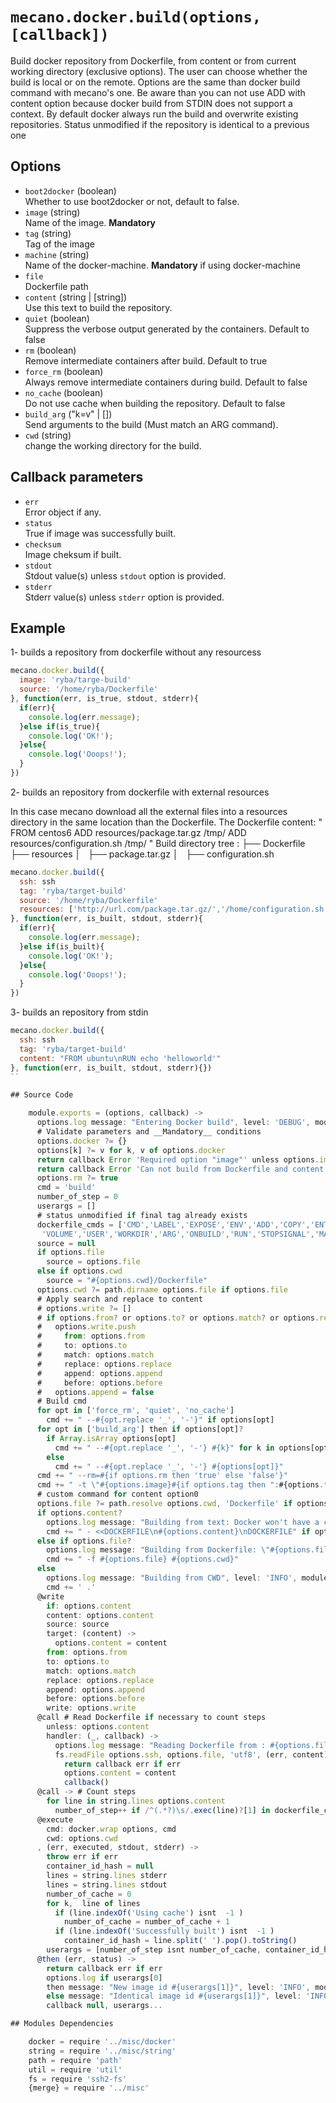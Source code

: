 
# `mecano.docker.build(options, [callback])`

Build docker repository from Dockerfile, from content or from current working
directory (exclusive options).
The user can choose whether the build is local or on the remote.
Options are the same than docker build command with mecano's one.
Be aware than you can not use ADD with content option because docker build
from STDIN does not support a context.
By default docker always run the build and overwrite existing repositories.
Status unmodified if the repository is identical to a previous one

## Options

*   `boot2docker` (boolean)   
    Whether to use boot2docker or not, default to false.   
*   `image` (string)   
    Name of the image. __Mandatory__   
*   `tag` (string)   
    Tag of the image   
*   `machine` (string)   
    Name of the docker-machine. __Mandatory__ if using docker-machine   
*   `file`   
    Dockerfile path   
*   `content` (string | [string])   
    Use this text to build the repository.   
*   `quiet` (boolean)   
    Suppress the verbose output generated by the containers. Default to false   
*   `rm` (boolean)   
    Remove intermediate containers after build. Default to true   
*   `force_rm` (boolean)   
    Always remove intermediate containers during build. Default to false   
*   `no_cache` (boolean)   
    Do not use cache when building the repository. Default to false   
*   `build_arg` ("k=v" | [])   
    Send arguments to the build (Must match an ARG command).   
*   `cwd` (string)   
    change the working directory for the build.   

## Callback parameters

*   `err`   
    Error object if any.   
*   `status`   
    True if image was successfully built.   
*   `checksum`   
    Image cheksum if built.   
*   `stdout`   
    Stdout value(s) unless `stdout` option is provided.   
*   `stderr`   
    Stderr value(s) unless `stderr` option is provided.   

## Example

1- builds a repository from dockerfile without any resourcess

```javascript
mecano.docker.build({
  image: 'ryba/targe-build'
  source: '/home/ryba/Dockerfile'
}, function(err, is_true, stdout, stderr){
  if(err){
    console.log(err.message);
  }else if(is_true){
    console.log('OK!');
  }else{
    console.log('Ooops!');
  }
})
```

2- builds an repository from dockerfile with external resources

In this case mecano download all the external files into a resources directory in the same location
than the Dockerfile.
The Dockerfile content:   "
                            FROM centos6
                            ADD resources/package.tar.gz /tmp/
                            ADD resources/configuration.sh /tmp/
                          "
Build directory tree :
                          ├── Dockerfile
                          ├── resources
                          │   ├── package.tar.gz
                          │   ├── configuration.sh

```javascript
mecano.docker.build({
  ssh: ssh
  tag: 'ryba/target-build'
  source: '/home/ryba/Dockerfile'
  resources: ['http://url.com/package.tar.gz/','/home/configuration.sh']
}, function(err, is_built, stdout, stderr){
  if(err){
    console.log(err.message);
  }else if(is_built){
    console.log('OK!');
  }else{
    console.log('Ooops!');
  }
})
```

3- builds an repository from stdin

```javascript
mecano.docker.build({
  ssh: ssh
  tag: 'ryba/target-build'
  content: "FROM ubuntu\nRUN echo 'helloworld'"
}, function(err, is_built, stdout, stderr){})
``

## Source Code

    module.exports = (options, callback) ->
      options.log message: "Entering Docker build", level: 'DEBUG', module: 'mecano/lib/docker/build'
      # Validate parameters and __Mandatory__ conditions
      options.docker ?= {}
      options[k] ?= v for k, v of options.docker
      return callback Error 'Required option "image"' unless options.image?
      return callback Error 'Can not build from Dockerfile and content' if options.content? and options.file?
      options.rm ?= true
      cmd = 'build'
      number_of_step = 0
      userargs = []
      # status unmodified if final tag already exists
      dockerfile_cmds = ['CMD','LABEL','EXPOSE','ENV','ADD','COPY','ENTRYPOINT',
       'VOLUME','USER','WORKDIR','ARG','ONBUILD','RUN','STOPSIGNAL','MAINTAINER']
      source = null
      if options.file
        source = options.file
      else if options.cwd
        source = "#{options.cwd}/Dockerfile"
      options.cwd ?= path.dirname options.file if options.file
      # Apply search and replace to content
      # options.write ?= []
      # if options.from? or options.to? or options.match? or options.replace? or options.before?
      #   options.write.push
      #     from: options.from
      #     to: options.to
      #     match: options.match
      #     replace: options.replace
      #     append: options.append
      #     before: options.before
      #   options.append = false
      # Build cmd
      for opt in ['force_rm', 'quiet', 'no_cache']
        cmd += " --#{opt.replace '_', '-'}" if options[opt]
      for opt in ['build_arg'] then if options[opt]?
        if Array.isArray options[opt]
          cmd += " --#{opt.replace '_', '-'} #{k}" for k in options[opt]
        else
          cmd += " --#{opt.replace '_', '-'} #{options[opt]}"
      cmd += " --rm=#{if options.rm then 'true' else 'false'}"
      cmd += " -t \"#{options.image}#{if options.tag then ":#{options.tag}" else ''}\""
      # custom command for content option0
      options.file ?= path.resolve options.cwd, 'Dockerfile' if options.cwd
      if options.content?
        options.log message: "Building from text: Docker won't have a context. ADD/COPY not working", level: 'WARN', module: 'mecano/docker/build'
        cmd += " - <<DOCKERFILE\n#{options.content}\nDOCKERFILE" if options.content?
      else if options.file?
        options.log message: "Building from Dockerfile: \"#{options.file}\"", level: 'INFO', module: 'mecano/docker/build'
        cmd += " -f #{options.file} #{options.cwd}"
      else
        options.log message: "Building from CWD", level: 'INFO', module: 'mecano/docker/build'
        cmd += ' .'
      @write
        if: options.content
        content: options.content
        source: source
        target: (content) ->
          options.content = content
        from: options.from
        to: options.to
        match: options.match
        replace: options.replace
        append: options.append
        before: options.before
        write: options.write
      @call # Read Dockerfile if necessary to count steps
        unless: options.content
        handler: (_, callback) ->
          options.log message: "Reading Dockerfile from : #{options.file}", level: 'INFO', module: 'mecano/lib/build'
          fs.readFile options.ssh, options.file, 'utf8', (err, content) ->
            return callback err if err
            options.content = content
            callback()
      @call -> # Count steps
        for line in string.lines options.content
          number_of_step++ if /^(.*?)\s/.exec(line)?[1] in dockerfile_cmds
      @execute
        cmd: docker.wrap options, cmd
        cwd: options.cwd
      , (err, executed, stdout, stderr) ->
        throw err if err
        container_id_hash = null
        lines = string.lines stderr
        lines = string.lines stdout
        number_of_cache = 0
        for k,  line of lines
          if (line.indexOf('Using cache') isnt  -1 )
            number_of_cache = number_of_cache + 1
          if (line.indexOf('Successfully built') isnt  -1 )
            container_id_hash = line.split(' ').pop().toString()
        userargs = [number_of_step isnt number_of_cache, container_id_hash, stdout, stderr]
      @then (err, status) ->
        return callback err if err
        options.log if userargs[0]
        then message: "New image id #{userargs[1]}", level: 'INFO', module: 'mecano/lib/docker/build' 
        else message: "Identical image id #{userargs[1]}", level: 'INFO', module: 'mecano/lib/docker/build'
        callback null, userargs...

## Modules Dependencies

    docker = require '../misc/docker'
    string = require '../misc/string'
    path = require 'path'
    util = require 'util'
    fs = require 'ssh2-fs'
    {merge} = require '../misc'
